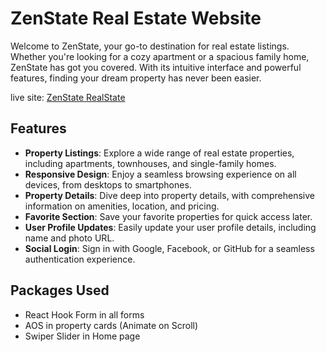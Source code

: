 # ZenState Real Estate Website

Welcome to ZenState, your go-to destination for real estate listings. Whether you're looking for a cozy apartment or a spacious family home, ZenState has got you covered. With its intuitive interface and powerful features, finding your dream property has never been easier.

live site: [ZenState RealState](https://realestate-e946d.web.app/)

## Features

- **Property Listings**: Explore a wide range of real estate properties, including apartments, townhouses, and single-family homes.
- **Responsive Design**: Enjoy a seamless browsing experience on all devices, from desktops to smartphones.
- **Property Details**: Dive deep into property details, with comprehensive information on amenities, location, and pricing.
- **Favorite Section**: Save your favorite properties for quick access later.
- **User Profile Updates**: Easily update your user profile details, including name and photo URL.
- **Social Login**: Sign in with Google, Facebook, or GitHub for a seamless authentication experience.

## Packages Used

- React Hook Form in all forms
- AOS in property cards (Animate on Scroll)
- Swiper Slider in Home page